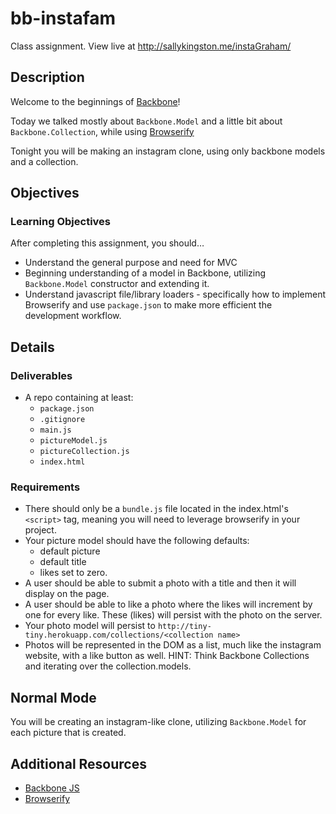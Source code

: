 # bb-instafam

Class assignment. View live at http://sallykingston.me/instaGraham/

## Description
Welcome to the beginnings of [Backbone](http://backbonejs.org/)!

Today we talked mostly about `Backbone.Model` and a little bit about `Backbone.Collection`, while using [Browserify](http://browserify.org/)

Tonight you will be making an instagram clone, using only backbone models and a collection.

## Objectives

### Learning Objectives

After completing this assignment, you should…

* Understand the general purpose and need for MVC
* Beginning understanding of a model in Backbone, utilizing `Backbone.Model` constructor and extending it.
* Understand javascript file/library loaders - specifically how to implement Browserify and use `package.json` to make more efficient the development workflow.

## Details

### Deliverables

* A repo containing at least:
  * `package.json`
  * `.gitignore`
  * `main.js`
  * `pictureModel.js`
  * `pictureCollection.js`
  * `index.html`

### Requirements

* There should only be a `bundle.js` file located in the index.html's `<script>` tag, meaning you will need to leverage browserify in your project.
* Your picture model should have the following defaults:
  - default picture
  - default title
  - likes set to zero.
* A user should be able to submit a photo with a title and then it will display on the page.
* A user should be able to like a photo where the likes will increment by one for every like.  These (likes) will persist with the photo on the server.
* Your photo model will persist to `http://tiny-tiny.herokuapp.com/collections/<collection name>`
* Photos will be represented in the DOM as a list, much like the instagram website, with a like button as well. HINT: Think Backbone Collections and iterating over the collection.models.

## Normal Mode

You will be creating an instagram-like clone, utilizing `Backbone.Model` for each picture that is created.

## Additional Resources

* [Backbone JS](http://backbonejs.org/)
* [Browserify](http://browserify.org/)
